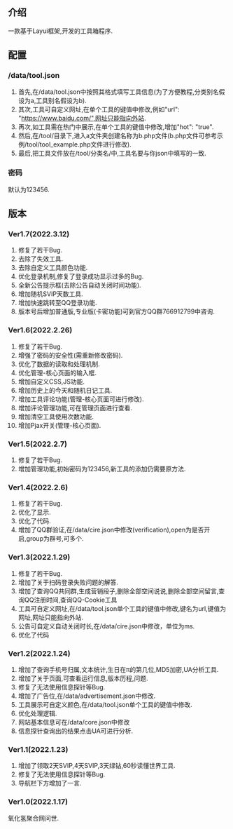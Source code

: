 ## 介绍
一款基于Layui框架,开发的工具箱程序.
## 配置
### /data/tool.json
1. 首先,在/data/tool.json中按照其格式填写工具信息(为了方便教程,分类别名假设为a,工具别名假设为b).
2. 其次,工具可自定义网址,在单个工具的键值中修改,例如"url": "https://www.baidu.com/",网址只能指向外站.
3. 再次,如工具需在热门中展示,在单个工具的键值中修改,增加"hot": "true".
4. 然后,在/tool/目录下,进入a文件夹创建名称为b.php文件(b.php文件可参考示例/tool/tool_example.php文件进行修改).
5. 最后,把工具文件放在/tool/分类名/中,工具名要与你json中填写的一致.
### 密码
默认为123456.
## 版本
### Ver1.7(2022.3.12)
1. 修复了若干Bug.
2. 去除了失效工具.
3. 去除自定义工具颜色功能.
4. 优化登录机制,修复了登录成功显示过多的Bug.
5. 全新公告提示框(去除公告自动关闭时间功能).
6. 增加随机SVIP天数工具.
7. 增加快速跳转至QQ登录功能.
8. 版本号后增加普通版,专业版(卡密功能)可到官方QQ群766912799中咨询.
### Ver1.6(2022.2.26)
1. 修复了若干Bug.
2. 增强了密码的安全性(需重新修改密码).
3. 优化了数据的读取和处理机制.
4. 优化管理-核心页面的输入框.
5. 增加自定义CSS,JS功能.
6. 增加历史上的今天和随机日记工具.
7. 增加工具评论功能(管理-核心页面可进行修改).
8. 增加评论管理功能,可在管理页面进行查看.
9. 增加清空工具使用次数功能.
10. 增加Pjax开关(管理-核心页面).
### Ver1.5(2022.2.7)
1. 修复了若干Bug.
2. 增加管理功能,初始密码为123456,新工具的添加仍需要原方法.
### Ver1.4(2022.2.6)
1. 修复了若干Bug.
2. 优化了显示.
3. 优化了代码.
4. 增加了QQ群验证,在/data/cire.json中修改(verification),open为是否开启,group为群号,可多个.
### Ver1.3(2022.1.29)
1. 修复了若干Bug.
2. 增加了关于扫码登录失败问题的解答.
3. 增加了查询QQ共同群,生成营销段子,删除全部空间说说,删除全部空间留言,查询QQ注册时间,查询QQ-Cookie工具
4. 工具可自定义网址,在/data/tool.json单个工具的键值中修改,键名为url,键值为网址,网址只能指向外站.
5. 公告可自定义自动关闭时长,在/data/cire.json中修改，单位为ms.
6. 优化了代码
### Ver1.2(2022.1.24)
1. 增加了查询手机号归属,文本统计,生日在π的第几位,MD5加密,UA分析工具.
2. 增加了关于页面,可查看运行信息,版本历程,问题.
3. 修复了无法使用信息探针等Bug.
4. 增加了广告位,在/data/advertisement.json中修改.
5. 工具展示可自定义颜色,在/data/tool.json单个工具的键值中修改.
6. 优化处理逻辑.
7. 网站基本信息可在/data/core.json中修改
8. 信息探针查询出的结果点击UA可进行分析.
### Ver1.1(2022.1.23)
1. 增加了领取2天SVIP,4天SVIP,3天绿钻,60秒读懂世界工具.
2. 修复了无法使用信息探针等Bug.
3. 导航栏下方增加了一言.
### Ver1.0(2022.1.17)
氧化氢聚合网问世.